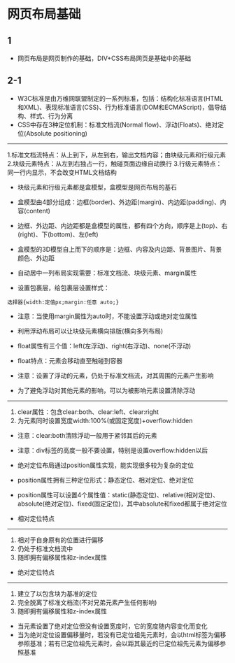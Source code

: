 # 网页布局基础



## 1
* 网页布局是网页制作的基础，DIV+CSS布局网页是基础中的基础

## 2-1
* W3C标准是由万维网联盟制定的一系列标准，包括：结构化标准语言(HTML和XML)、表现标准语言(CSS)、行为标准语言(DOM和ECMAScript)，倡导结构、样式、行为分离
* CSS中存在3种定位机制：标准文档流(Normal flow)、浮动(Floats)、绝对定位(Absolute positioning)

---
1.标准文档流特点：从上到下，从左到右，输出文档内容；由块级元素和行级元素
2.块级元素特点：从左到右独占一行，触碰页面边缘自动换行
3.行级元素特点：同一行内显示，不会改变HTML文档结构


* 块级元素和行级元素都是盒模型，盒模型是网页布局的基石
* 盒模型由4部分组成：边框(border)、外边距(margin)、内边距(padding)、内容(content)
* 边框、外边距、内边距都是盒模型的属性，都有四个方向，顺序是上(top)、右(right)、下(bottom)、左(left)
* 盒模型的3D模型自上而下的顺序是：边框、内容及内边距、背景图片、背景颜色、外边距


* 自动居中一列布局实现需要：标准文档流、块级元素、margin属性
* 设置包裹层，给包裹层设置样式：

`选择器{width:定值px;margin:任意 auto;}`
* 注意：当使用margin属性为auto时，不能设置浮动或绝对定位属性


* 利用浮动布局可以让块级元素横向排版(横向多列布局)
* float属性有三个值：left(左浮动)、right(右浮动)、none(不浮动)
* float特点：元素会移动直至触碰到容器
* 注意：设置了浮动的元素，仍处于标准文档流，对其周围的元素产生影响


* 为了避免浮动对其他元素的影响，可以为被影响元素设置清除浮动

---
1. clear属性：包含clear:both、clear:left、clear:right
2. 为元素同时设置宽度width:100%(或固定宽度)+overflow:hidden
* 注意：clear:both清除浮动一般用于紧邻其后的元素
* 注意：div标签的高度一般不要设置，特别是设置overflow:hidden以后


* 绝对定位布局通过position属性实现，能实现很多较为复杂的定位
* position属性拥有三种定位形式：静态定位、相对定位、绝对定位
* position属性可以设置4个属性值：static(静态定位)、relative(相对定位)、absolute(绝对定位)、fixed(固定定位)，其中absolute和fixed都属于绝对定位


* 相对定位特点

---
1. 相对于自身原有的位置进行偏移
2. 仍处于标准文档流中
3. 随即拥有偏移属性和z-index属性


* 绝对定位特点

---
1. 建立了以包含块为基准的定位
2. 完全脱离了标准文档流(不对兄弟元素产生任何影响)
3. 随即拥有偏移属性和z-index属性


* 当元素设置了绝对定位但没有设置宽度时，它的宽度随内容变化而变化
* 当为绝对定位设置偏移量时，若没有已定位祖先元素时，会以html标签为偏移参照基准；若有已定位祖先元素时，会以距其最近的已定位祖先元素为偏移参照基准
